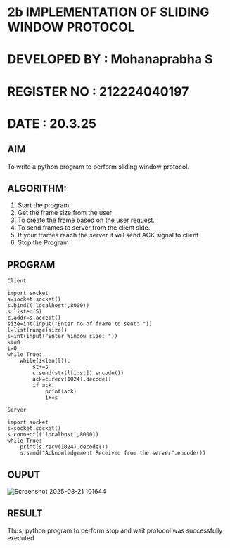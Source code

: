 # 2b IMPLEMENTATION OF SLIDING WINDOW PROTOCOL
# DEVELOPED BY : Mohanaprabha S
# REGISTER NO : 212224040197
# DATE : 20.3.25
## AIM
To write a python program to perform sliding window protocol.
## ALGORITHM:
1. Start the program.
2. Get the frame size from the user
3. To create the frame based on the user request.
4. To send frames to server from the client side.
5. If your frames reach the server it will send ACK signal to client
6. Stop the Program
## PROGRAM
```
Client

import socket
s=socket.socket()
s.bind(('localhost',8000))
s.listen(5)
c,addr=s.accept()
size=int(input("Enter no of frame to sent: "))
l=list(range(size))
s=int(input("Enter Window size: "))
st=0
i=0
while True:
    while(i<len(l)):
        st+=s
        c.send(str(l[i:st]).encode())
        ack=c.recv(1024).decode()
        if ack:
            print(ack)
            i+=s
            
Server

import socket
s=socket.socket()
s.connect(('localhost',8000))
while True:
    print(s.recv(1024).decode())
    s.send("Acknowledgement Received from the server".encode())
```


## OUPUT

![Screenshot 2025-03-21 101644](https://github.com/user-attachments/assets/73851fcf-3e08-493c-b433-21a6eecaa585)

## RESULT
Thus, python program to perform stop and wait protocol was successfully executed
